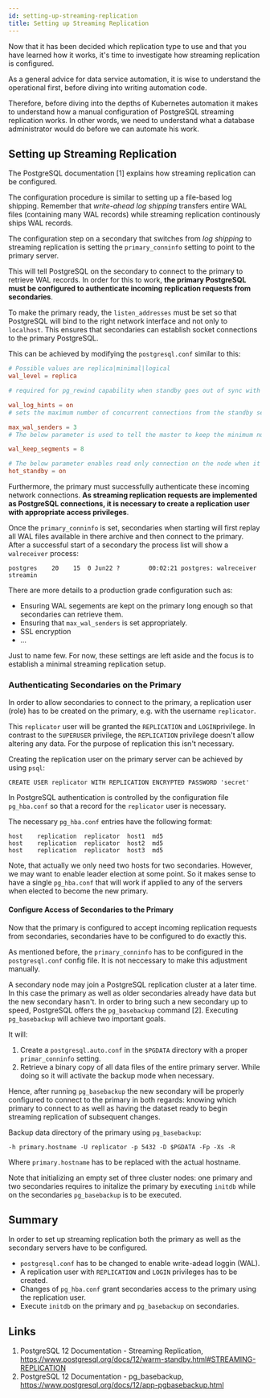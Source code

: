 ```yaml
---
id: setting-up-streaming-replication
title: Setting up Streaming Replication
---
```


Now that it has been decided which replication type to use and that you have learned how it works, it's time to investigate how streaming replication is configured.

As a general advice for data service automation, it is wise to understand the operational first, before diving into writing automation code.

Therefore, before diving into the depths of Kubernetes automation it makes to understand how a manual configuration of PostgreSQL streaming replication works. In other words, we need to understand what a database administrator would do before we can automate his work. 

## Setting up Streaming Replication
The PostgreSQL documentation [1] explains how streaming replication can be configured. 

The configuration procedure is similar to setting up a file-based log shipping. Remember that *write-ahead log shipping* transfers entire WAL files (containing many WAL records) while streaming replication continously ships WAL records.

The configuration step on a secondary that switches from *log shipping* to streaming replication is setting the `primary_conninfo` setting to point to the primary server.

This will tell PostgreSQL on the secondary to connect to the primary to retrieve WAL records. In order for this to work, **the primary PostgreSQL must be configured to authenticate incoming replication requests from secondaries**.

To make the primary ready, the `listen_addresses` must be set so that PostgreSQL will bind to the right network interface and not only to `localhost`. This ensures that secondaries can establish socket connections to the primary PostgreSQL. 

This can be achieved by modifying the `postgresql.conf` similar to this:

```conf
# Possible values are replica|minimal|logical
wal_level = replica

# required for pg_rewind capability when standby goes out of sync with master

wal_log_hints = on
# sets the maximum number of concurrent connections from the standby servers.

max_wal_senders = 3
# The below parameter is used to tell the master to keep the minimum number of segments of WAL logs so that they are not deleted before standby consumes them. Each segment is 16MB.

wal_keep_segments = 8

# The below parameter enables read only connection on the node when it is in standby role. This is ignored when the server is running as master.
hot_standby = on
```

Furthermore, the primary must successfully authenticate these incoming network connections. **As streaming replication requests are implemented as PostgreSQL connections, it is necessary to create a replication user with appropriate access privileges**.

Once the `primary_conninfo` is set, secondaries when starting will first replay all WAL files available in there archive and then connect to the primary. After a successful start of a secondary the process list will show a `walreceiver` process:

    postgres    20    15  0 Jun22 ?        00:02:21 postgres: walreceiver   streamin

There are more details to a production grade configuration such as:

* Ensuring WAL segements are kept on the primary long enough so that secondaries can retrieve them.
* Ensuring that `max_wal_senders` is set appropriately.
* SSL encryption
* ...

Just to name few. For now, these settings are left aside and the focus is to establish a minimal streaming replication setup.

### Authenticating Secondaries on the Primary

In order to allow secondaries to connect to the primary, a replication user (role) has to be created on the primary, e.g. with the username `replicator`. 

This `replicator` user will be granted the `REPLICATION` and `LOGIN`privilege. In contrast to the `SUPERUSER` privilege, the `REPLICATION` privilege doesn't allow altering any data. For the purpose of replication this isn't necessary.

Creating the replication user on the primary server can be achieved by using `psql`:

    CREATE USER replicator WITH REPLICATION ENCRYPTED PASSWORD 'secret'

In PostgreSQL authentication is controlled by the configuration file `pg_hba.conf` so that a record for the `replicator` user is necessary.

The necessary `pg_hba.conf` entries have the following format:

    host    replication  replicator  host1  md5
    host    replication  replicator  host2  md5
    host    replication  replicator  host3  md5

Note, that actually we only need two hosts for two secondaries. However, we may want to enable leader election at some point. So it makes sense to have a single `pg_hba.conf` that will work if applied to any of the servers when elected to become the new primary.

#### Configure Access of Secondaries to the Primary

Now that the primary is configured to accept incoming replication requests from secondaries, secondaries have to be configured to do exactly this.

As mentioned before, the `primary_conninfo` has to be configured in the `postgresql.conf` config file. It is not neccessary to make this adjustment manually.

A secondary node may join a PostgreSQL replication cluster at a later time. In this case the primary as well as older secondaries already have data but the new secondary hasn't. In order to bring such a new secondary up to speed, PostgreSQL offers the `pg_basebackup` command [2]. Executing `pg_basebackup` will achieve two important goals.

It will:

1. Create a `postgresql.auto.conf` in the `$PGDATA` directory with a proper `primar_conninfo` setting.
2. Retrieve a binary copy of all data files of the entire primary server. While doing so it will activate the backup mode when necessary.

Hence, after running `pg_basebackup` the new secondary will be properly configured to connect to the primary in both regards: knowing which primary to connect to as well as having the dataset ready to begin streaming replication of subsequent changes.

Backup data directory of the primary using `pg_basebackup`:

    -h primary.hostname -U replicator -p 5432 -D $PGDATA -Fp -Xs -R

Where `primary.hostname` has to be replaced with the actual hostname.

Note that initializing an empty set of three cluster nodes: one primary and two secondaries requires to initalize the primary by executing `initdb` while on the secondaries `pg_basebackup` is to be executed.

## Summary

In order to set up streaming replication both the primary as well as the secondary servers have to be configured.

* `postgresql.conf` has to be changed to enable write-adead loggin (WAL).
* A replication user with `REPLICATION` and `LOGIN` privileges has to be created.
* Changes of `pg_hba.conf` grant secondaries access to the primary using the replication user.
* Execute `initdb` on the primary and `pg_basebackup` on secondaries.

## Links
1. PostgreSQL 12 Documentation - Streaming Replication, https://www.postgresql.org/docs/12/warm-standby.html#STREAMING-REPLICATION
2. PostgreSQL 12 Documentation - pg_basebackup, https://www.postgresql.org/docs/12/app-pgbasebackup.html